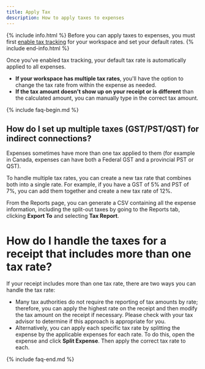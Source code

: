 ```yaml
---
title: Apply Tax
description: How to apply taxes to expenses
---
```


{% include info.html %}
Before you can apply taxes to expenses, you must first [enable tax tracking](https://help.expensify.com/articles/expensify-classic/expenses/Track-taxes) for your workspace and set your default rates. 
{% include end-info.html %}

Once you've enabled tax tracking, your default tax rate is automatically applied to all expenses. 

- **If your workspace has multiple tax rates**, you'll have the option to change the tax rate from within the expense as needed.
- **If the tax amount doesn't show up on your receipt or is different** than the calculated amount, you can  manually type in the correct tax amount.

{% include faq-begin.md %}

## How do I set up multiple taxes (GST/PST/QST) for indirect connections?

Expenses sometimes have more than one tax applied to them (for example in Canada, expenses can have both a Federal GST and a provincial PST or QST). 

To handle multiple tax rates, you can create a new tax rate that combines both into a single rate. For example, if you have a GST of 5% and PST of 7%, you can add them together and create a new tax rate of 12%.

From the Reports page, you can generate a CSV containing all the expense information, including the split-out taxes by going to the Reports tab, clicking **Export To** and selecting **Tax Report**. 

# How do I handle the taxes for a receipt that includes more than one tax rate?

If your receipt includes more than one tax rate, there are two ways you can handle the tax rate:

- Many tax authorities do not require the reporting of tax amounts by rate; therefore, you can apply the highest rate on the receipt and then modify the tax amount on the receipt if necessary. Please check with your tax advisor to determine if this approach is appropriate for you.
- Alternatively, you can apply each specific tax rate by splitting the expense by the applicable expenses for each rate. To do this, open the expense and click **Split Expense**. Then apply the correct tax rate to each.

{% include faq-end.md %}
